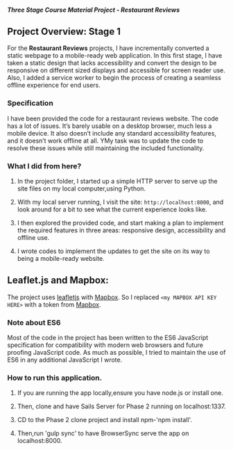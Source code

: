 #### _Three Stage Course Material Project - Restaurant Reviews_

## Project Overview: Stage 1

For the **Restaurant Reviews** projects, I have incrementally converted a static webpage to a mobile-ready web application. In this first stage, I have taken a static design that lacks accessibility and convert the design to be responsive on different sized displays and accessible for screen reader use. Also, I added a service worker to begin the process of creating a seamless offline experience for end users.

### Specification

I have been provided the code for a restaurant reviews website. The code has a lot of issues. It’s barely usable on a desktop browser, much less a mobile device. It also doesn’t include any standard accessibility features, and it doesn’t work offline at all. YMy task was to update the code to resolve these issues while still maintaining the included functionality.

### What I did from here?

1. In the project folder, I started up a simple HTTP server to serve up the site files on my local computer,using Python.

2. With my local server running, I visit the site: `http://localhost:8000`, and look around for a bit to see what the current experience looks like.

3. I then explored the provided code, and start making a plan to implement the required features in three areas: responsive design, accessibility and offline use.

4. I wrote codes to implement the updates to get the site on its way to being a mobile-ready website.

## Leaflet.js and Mapbox:

The project uses [leafletjs](https://leafletjs.com/) with [Mapbox](https://www.mapbox.com/). So I replaced `<my MAPBOX API KEY HERE>` with a token from [Mapbox](https://www.mapbox.com/).

### Note about ES6

Most of the code in the project has been written to the ES6 JavaScript specification for compatibility with modern web browsers and future proofing JavaScript code. As much as possible, I tried to maintain the use of ES6 in any additional JavaScript I wrote.

### How to run this application.
1. If you are running the app locally,ensure you have node.js or install one.

2. Then, clone and have Sails Server for Phase 2 running on localhost:1337.

3. CD to the Phase 2 clone project and install npm-'npm install'.

4. Then,run 'gulp sync' to have BrowserSync serve the app on localhost:8000.
